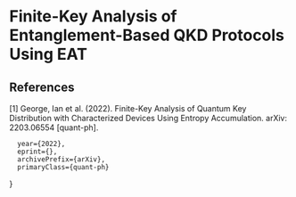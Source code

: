 # Finite-Key Analysis of Entanglement-Based QKD Protocols Using EAT

## References
<a id="1">[1]</a> 
George, Ian et al. (2022). Finite-Key Analysis of Quantum Key Distribution with Characterized Devices Using Entropy Accumulation. arXiv: 2203.06554 [quant-ph].


      year={2022},
      eprint={},
      archivePrefix={arXiv},
      primaryClass={quant-ph}
}
